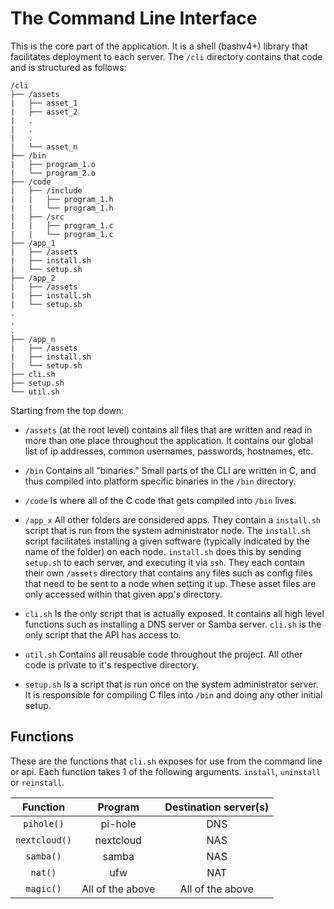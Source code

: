 # The Command Line Interface
This is the core part of the application. It is a shell (bashv4+) library that
facilitates deployment to each server. The `/cli` directory contains that code
and is structured as follows:

```
/cli
├── /assets
|   ├── asset_1
|   ├── asset_2
|   .
|   .
|   .
|   └── asset_n
├── /bin
|   ├── program_1.o
|   └── program_2.o
├── /code
|   ├── /include
|   |   ├── program_1.h
|   |   └── program_1.h
|   ├── /src
|   |   ├── program_1.c
|   |   └── program_1.c
├── /app_1
|   ├── /assets
|   ├── install.sh
|   └── setup.sh
├── /app_2
|   ├── /assets
|   ├── install.sh
|   └── setup.sh
.
.
.
├── /app_n
|   ├── /assets
|   ├── install.sh
|   └── setup.sh
├── cli.sh
├── setup.sh
└── util.sh
```

Starting from the top down:

* `/assets` (at the root level) contains all files that are written and read in
more than one place throughout the application. It contains our global list
of ip addresses, common usernames, passwords, hostnames, etc.

* `/bin` Contains all "binaries." Small parts of the CLI are written in C, and thus
compiled into platform specific binaries in the `/bin` directory.

* `/code` Is where all of the C code that gets compiled into `/bin` lives.

* `/app_x` All other folders are considered apps. They contain a `install.sh` script
that is run from the system administrator node. The `install.sh` script facilitates
installing a given software (typically indicated by the name of the folder) on each node.
`install.sh` does this by sending `setup.sh` to each server, and executing it via `ssh`. They each
contain their own `/assets` directory that contains any files such as config files that
need to be sent to a node when setting it up. These asset files are only accessed within
that given app's directory.

* `cli.sh` Is the only script that is actually exposed. It contains all high level
functions such as installing a DNS server or Samba server. `cli.sh` is the only script
that the API has access to.

* `util.sh` Contains all reusable code throughout the project. All other code is
private to it's respective directory.

* `setup.sh` Is a script that is run once on the system administrator server. It is
responsible for compiling C files into `/bin` and doing any other initial setup.

## Functions
These are the functions that `cli.sh` exposes for use from the command line or api.
Each function takes 1 of the following arguments. `install`, `uninstall` or `reinstall`.


| Function      | Program            | Destination server(s) |
| :-------:     | :----------------: | :--------------------:|
| `pihole()`    | pi-hole            | DNS                   |
| `nextcloud()` | nextcloud          | NAS                   |
| `samba()`     | samba              | NAS                   |
| `nat()`       | ufw                | NAT                   |
| `magic()`     | All of the above   | All of the above      |
